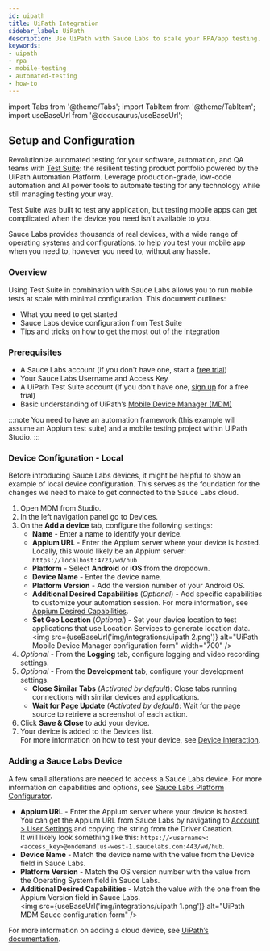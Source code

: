```yaml
---
id: uipath
title: UiPath Integration
sidebar_label: UiPath
description: Use UiPath with Sauce Labs to scale your RPA/app testing.
keywords:
- uipath
- rpa
- mobile-testing
- automated-testing
- how-to
---
```


import Tabs from '@theme/Tabs';
import TabItem from '@theme/TabItem';
import useBaseUrl from '@docusaurus/useBaseUrl';

## Setup and Configuration

Revolutionize automated testing for your software, automation, and QA teams with [Test Suite](https://www.uipath.com/solutions/department/enterprise-test-suite): the resilient testing product portfolio powered by the UiPath Automation Platform. Leverage production-grade, low-code automation and AI power tools to automate testing for any technology while still managing testing your way.

Test Suite was built to test any application, but testing mobile apps can get complicated when the device you need isn't available to you.

Sauce Labs provides thousands of real devices, with a wide range of operating systems and configurations, to help you test your mobile app when you need to, however you need to, without any hassle.

### Overview

Using Test Suite in combination with Sauce Labs allows you to run mobile tests at scale with minimal configuration. This document outlines:
- What you need to get started
- Sauce Labs device configuration from Test Suite
- Tips and tricks on how to get the most out of the integration

### Prerequisites

- A Sauce Labs account (if you don't have one, start a [free trial](https://saucelabs.com/sign-up))
- Your Sauce Labs Username and Access Key
- A UiPath Test Suite account (if you don't have one, [sign up](https://www.uipath.com/developers/enterprise-edition-download) for a free trial)
- Basic understanding of UiPath’s [Mobile Device Manager (MDM)](https://docs.uipath.com/test-suite/docs/configuring-mobile-device-manager)

:::note
You need to have an automation framework (this example will assume an Appium test suite) and a mobile testing project within UiPath Studio.
:::

### Device Configuration - Local

Before introducing Sauce Labs devices, it might be helpful to show an example of local device configuration. This serves as the foundation for the changes we need to make to get connected to the Sauce Labs cloud.

1. Open MDM from Studio.
1. In the left navigation panel go to Devices.
1. On the **Add a device** tab, configure the following settings:
   - **Name** - Enter a name to identify your device. 
   - **Appium URL** - Enter the Appium server where your device is hosted. <br/>
     Locally, this would likely be an Appium server: `https://localhost:4723/wd/hub`
   - **Platform** - Select **Android** or **iOS** from the dropdown.
   - **Device Name** - Enter the device name.
   - **Platform Version** - Add the version number of your Android OS.
   - **Additional Desired Capabilities** (_Optional_) - Add specific capabilities to customize your automation session. For more information, see [Appium Desired Capabilities](http://appium.io/docs/en/writing-running-appium/caps/#appium-desired-capabilities).
   - **Set Geo Location** (_Optional_) - Set your device location to test applications that use Location Services to generate location data. <br/>
   <img src={useBaseUrl('img/integrations/uipath 2.png')} alt="UiPath Mobile Device Manager configuration form" width="700" />
1. _Optional_ - From the **Logging** tab, configure logging and video recording settings.
1. _Optional_ - From the **Development** tab, configure your development settings.
   - **Close Similar Tabs** (_Activated by default_): Close tabs running connections with similar devices and applications.
   - **Wait for Page Update** (_Activated by default_): Wait for the page source to retrieve a screenshot of each action.
1. Click **Save & Close** to add your device.
1. Your device is added to the Devices list. <br/>
For more information on how to test your device, see [Device Interaction](https://docs.uipath.com/test-suite/docs/device-interaction).

### Adding a Sauce Labs Device

A few small alterations are needed to access a Sauce Labs device. For more information on capabilities and options, see [Sauce Labs Platform Configurator](https://saucelabs.com/platform/platform-configurator).
- **Appium URL** - Enter the Appium server where your device is hosted. You can get the Appium URL from Sauce Labs by navigating to [Account > User Settings](https://app.saucelabs.com/user-settings) and copying the string from the Driver Creation.  <br/> It will likely look something like this: `https://<username>:<access_key>@ondemand.us-west-1.saucelabs.com:443/wd/hub`.
- **Device Name** - Match the device name with the value from the Device field in Sauce Labs.
- **Platform Version** - Match the OS version number with the value from the Operating System field in Sauce Labs.
- **Additional Desired Capabilities** - Match the value with the one from the Appium Version field in Sauce Labs. <br/>
<img src={useBaseUrl('img/integrations/uipath 1.png')} alt="UiPath MDM Sauce configuration form" />

For more information on adding a cloud device, see [UiPath’s documentation](https://docs.uipath.com/test-suite/docs/cloud-devices#adding-cloud-device).
